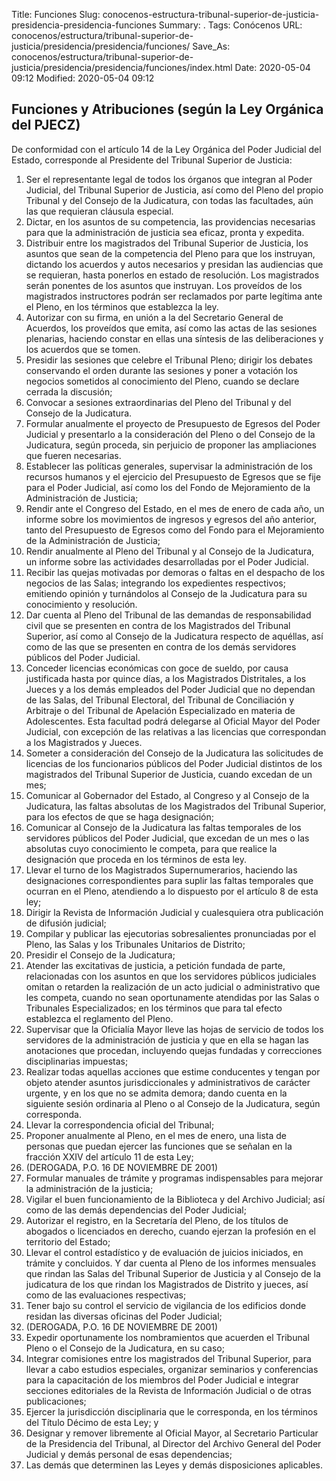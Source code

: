 Title: Funciones
Slug: conocenos-estructura-tribunal-superior-de-justicia-presidencia-presidencia-funciones
Summary: .
Tags: Conócenos
URL: conocenos/estructura/tribunal-superior-de-justicia/presidencia/presidencia/funciones/
Save_As: conocenos/estructura/tribunal-superior-de-justicia/presidencia/presidencia/funciones/index.html
Date: 2020-05-04 09:12
Modified: 2020-05-04 09:12


## Funciones y Atribuciones (según la Ley Orgánica del PJECZ)

De conformidad con el artículo 14 de la Ley Orgánica del Poder Judicial del Estado, corresponde al Presidente del Tribunal Superior de Justicia:

1. Ser el representante legal de todos los órganos que integran al Poder Judicial, del Tribunal Superior de Justicia, así como del Pleno del propio Tribunal y del Consejo de la Judicatura, con todas las facultades, aún las que requieran cláusula especial.
2. Dictar, en los asuntos de su competencia, las providencias necesarias para que la administración de justicia sea eficaz, pronta y expedita.
3. Distribuir entre los magistrados del Tribunal Superior de Justicia, los asuntos que sean de la competencia del Pleno para que los instruyan, dictando los acuerdos y autos necesarios y presidan las audiencias que se requieran, hasta ponerlos en estado de resolución. Los magistrados serán ponentes de los asuntos que instruyan. Los proveídos de los magistrados instructores podrán ser reclamados por parte legítima ante el Pleno, en los términos que establezca la ley.
4. Autorizar con su firma, en unión a la del Secretario General de Acuerdos, los proveídos que emita, así como las actas de las sesiones plenarias, haciendo constar en ellas una síntesis de las deliberaciones y los acuerdos que se tomen.
5. Presidir las sesiones que celebre el Tribunal Pleno; dirigir los debates conservando el orden durante las sesiones y poner a votación los negocios sometidos al conocimiento del Pleno, cuando se declare cerrada la discusión;
6. Convocar a sesiones extraordinarias del Pleno del Tribunal y del Consejo de la Judicatura.
7. Formular anualmente el proyecto de Presupuesto de Egresos del Poder Judicial y presentarlo a la consideración del Pleno o del Consejo de la Judicatura, según proceda, sin perjuicio de proponer las ampliaciones que fueren necesarias.
8. Establecer las políticas generales, supervisar la administración de los recursos humanos y el ejercicio del Presupuesto de Egresos que se fije para el Poder Judicial, así como los del Fondo de Mejoramiento de la Administración de Justicia;
9. Rendir ante el Congreso del Estado, en el mes de enero de cada año, un informe sobre los movimientos de ingresos y egresos del año anterior, tanto del Presupuesto de Egresos como del Fondo para el Mejoramiento de la Administración de Justicia;
10. Rendir anualmente al Pleno del Tribunal y al Consejo de la Judicatura, un informe sobre las actividades desarrolladas por el Poder Judicial.
11. Recibir las quejas motivadas por demoras o faltas en el despacho de los negocios de las Salas; integrando los expedientes respectivos; emitiendo opinión y turnándolos al Consejo de la Judicatura para su conocimiento y resolución.
12. Dar cuenta al Pleno del Tribunal de las demandas de responsabilidad civil que se presenten en contra de los Magistrados del Tribunal Superior, así como al Consejo de la Judicatura respecto de aquéllas, así como de las que se presenten en contra de los demás servidores públicos del Poder Judicial.
13. Conceder licencias económicas con goce de sueldo, por causa justificada hasta por quince días, a los Magistrados Distritales, a los Jueces y a los demás empleados del Poder Judicial que no dependan de las Salas, del Tribunal Electoral, del Tribunal de Conciliación y Arbitraje o del Tribunal de Apelación Especializado en materia de Adolescentes. Esta facultad podrá delegarse al Oficial Mayor del Poder Judicial, con excepción de las relativas a las licencias que correspondan a los Magistrados y Jueces.
14. Someter a consideración del Consejo de la Judicatura las  solicitudes de licencias de los funcionarios públicos del Poder Judicial distintos de los magistrados del Tribunal Superior de Justicia, cuando excedan de un mes;
15. Comunicar al Gobernador del Estado, al Congreso y al Consejo de la Judicatura, las faltas absolutas de los Magistrados del Tribunal Superior, para los efectos de que se haga designación;
16. Comunicar al Consejo de la Judicatura las faltas temporales de los servidores públicos del Poder Judicial, que excedan de un mes o las absolutas cuyo conocimiento le competa, para que realice la designación que proceda en los términos de esta ley.
17. Llevar el turno de los Magistrados Supernumerarios, haciendo las designaciones correspondientes para suplir las faltas temporales que ocurran en el Pleno, atendiendo a lo dispuesto por el artículo 8 de esta ley;
18. Dirigir la Revista de Información Judicial y cualesquiera otra publicación de difusión judicial;
19. Compilar y publicar las ejecutorias sobresalientes pronunciadas por el Pleno, las Salas y los Tribunales Unitarios de Distrito;
20. Presidir el Consejo de la Judicatura;
21. Atender las excitativas de justicia, a petición fundada de parte, relacionadas con los asuntos en que los servidores públicos judiciales omitan o retarden la realización de un acto judicial o administrativo que les competa, cuando no sean oportunamente atendidas por las Salas o Tribunales Especializados; en los términos que para tal efecto establezca el reglamento del Pleno.
22. Supervisar que la Oficialía Mayor lleve las hojas de servicio de todos los servidores de la administración de justicia y que en ella se hagan las anotaciones que procedan, incluyendo quejas fundadas y correcciones disciplinarias impuestas;
23. Realizar todas aquellas acciones que estime conducentes y tengan por objeto atender asuntos jurisdiccionales y administrativos de carácter urgente, y en los que no se admita demora; dando cuenta en la siguiente sesión ordinaria al Pleno o al Consejo de la Judicatura, según corresponda.
24. Llevar la correspondencia oficial del Tribunal;
25. Proponer anualmente al Pleno, en el mes de enero, una lista de personas que puedan ejercer las funciones que se señalan en la fracción XXIV del artículo 11 de esta Ley;
26. (DEROGADA, P.O. 16 DE NOVIEMBRE DE 2001)
27. Formular manuales de trámite y programas indispensables para mejorar la administración de la justicia;
28. Vigilar el buen funcionamiento de la Biblioteca y del Archivo Judicial; así como de las demás dependencias del Poder Judicial;
29. Autorizar el registro, en la Secretaría del Pleno, de los títulos de abogados o licenciados en derecho, cuando ejerzan la profesión en el territorio del Estado;
20. Llevar el control estadístico y de evaluación de juicios iniciados, en trámite y concluidos. Y dar cuenta al Pleno de los informes mensuales que rindan las Salas del Tribunal Superior de Justicia y al Consejo de la judicatura de los que rindan los Magistrados de Distrito y jueces, así como de las evaluaciones respectivas;
31. Tener bajo su control el servicio de vigilancia de los edificios donde residan las diversas oficinas del Poder Judicial;
32. (DEROGADA, P.O. 16 DE NOVIEMBRE DE 2001)
33. Expedir oportunamente los nombramientos que acuerden el Tribunal Pleno o el Consejo de la Judicatura, en su caso;
34. Integrar comisiones entre los magistrados del Tribunal Superior, para llevar a cabo estudios especiales, organizar seminarios y conferencias para la capacitación de los miembros del Poder Judicial e integrar secciones editoriales de la Revista de Información Judicial o de otras publicaciones;
35. Ejercer la jurisdicción disciplinaria que le corresponda, en los términos del Título Décimo de esta Ley; y
36. Designar y remover libremente al Oficial Mayor, al Secretario Particular de la Presidencia del Tribunal, al Director del Archivo General del Poder Judicial y demás personal de esas dependencias;
37. Las  demás que determinen las Leyes y demás disposiciones aplicables.



